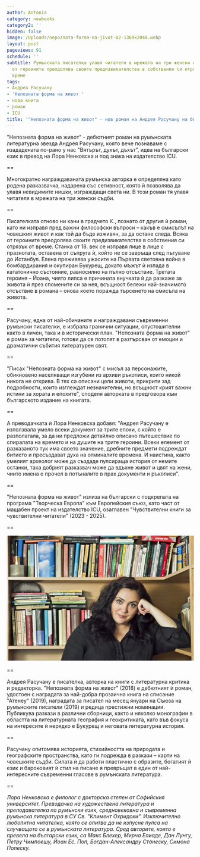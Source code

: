 ```yaml
---
author: Antonia
category: newbooks
category2: ''
hidden: false
image: /Uploads/nepoznata-forma-na-jivot-02-1369x2048.webp
layout: post
pageviews: 91
schedule: ''
subtitle: Румънската писателка улавя читателя в мрежата на три женски съдби. Всяка
  от героините преодолява своите предизвикателства в собствения си отрязък от историческо
  време
tags:
- Андреа Расучану
- 'Непозната форма на живот '
- нова книга
- роман
- ICU
title: '"Непозната форма на живот" - нов роман на Андрея Расучану на български'
---
```


"Непозната форма на живот" - дебютният роман на румънската литературна звезда Андрея Расучану, която вече познаваме с изададената по-рано у нас "Вятърът, духът, дъхът", идва на български език в превод на Лора Ненковска и под знака на издателство ICU. 

\==

Многократно награждаваната румънска авторка е определяна като родена разказвачка, надарена със сетивност, която ѝ позволява да улавя невидимите нишки, изграждащи света ни. В този роман тя улавя читателя в мрежата на три женски съдби. 

\==

Писателката отново ни кани в градчето К., познато от другия ѝ роман, като ни изправя пред важни философски въпроси – какъв е смисълът на човешкия живот и как той да бъде изживян, за да остане следа. Всяка от героините преодолява своите предизвикателства в собствения си отрязък от време. Станка от 18. век се изправя лице в лице с празнотата, оставена от съпруга ѝ, който не се завръща след пътуване до Истанбул. Елена преживява ужасите на Първата световна война в бомбардирания и окупиран Букурещ, докато мъжът ѝ изпада в кататонично състояние, равносилно на пълно отсъствие. Третата героиня – Йоана, чиято липса е причината внучката ѝ да разкаже за живота ѝ през спомените си за нея, всъщност бележи най-значимото отсъствие в романа – онова което поражда търсенето на смисъла на живота.

\==

Расучану, една от най-обичаните и награждавани съвременни румънски писателки, е избрала гранични ситуации, опустошителни както в личен, така и в исторически план. "Непозната форма на живот" е роман за читатели, готови да се потопят в разтърсван от емоции и драматични събития литературен свят. 

\==

"Писах "Непозната форма на живот" с мисъл за персонажите, обикновено населяващи изгубени из архиви ръкописи, които никой никога не открива. В тях са описани цели животи, прикрити зад подробности, които изглеждат незначителни, но всъщност крият важни истини за хората и епохите", споделя авторката в предговора към българското издание на книгата. 

\==

А преводачката ѝ Лора Ненковска добавя: "Андрея Расучану е използвала умело всеки документ за трите епохи, с който е разполагала, за да ни предложи детайлно описано пътешествие по спиралата на времето и на душите на трите героини. Всеки елемент от разказаното тук има своето значение, дребните предмети подреждат битието и пресъздават духа на отминалите времена. И наистина, както умелият археолог може да създаде пулсираща история от немите останки, така добрият разказвач може да вдъхне живот и цвят на жени, чиито имена е прочел в потъналите в прах документи и ръкописи".

\==

"Непозната форма на живот" излиза на български с подкрепата на програма "Творческа Европа" към Европейския съюз, като част от мащабен проект на издателство ICU, озаглавен "Чувствителни книги за чувствителни читатели" (2023 - 2025).

\==

![](/Uploads/rasuchanu.jpg)

\==

Андрея Расучану е писателка, авторка на книги с литературна критика и редакторка. "Непозната форма на живот" (2018) е дебютният ѝ роман, удостоен с наградата за най-добра прозаична книга на списание "Атенеу" (2019), наградата за писател на месец януари на Съюза на румънските писатели (2019) и редица престижни номинации. Публикува разкази в различни сборници, както и няколко монографии в областта на литературната география и геокритиката, като във фокуса на интересите ѝ нерядко е Букурещ и неговата литературна история.

\==

Расучану опитомява историята, стихийността на природата и географските пространства, като ги подрежда в разкази – карти на човешките съдби. Силата ѝ да работи пластично с образите, богатият ѝ език и бароковият ѝ стил на писане я превръщат в един от най-интересните съвременни гласове в румънската литература.

\==

*Лора Ненковска е филолог с докторска степен от Софийския университет. Преводачка на художествена литература и преподавателка по румънски език, средновековна и съвременна румънска литература в СУ Св. "Климент Охридски". Изключително любопитна читателка, която се опитва да не изпусне пулса на случващото се в румънската литература. Сред авторите, които е превела на български език, са Макс Блехер, Мирча Елиаде, Дан Лунгу, Петру Чимпоешу, Йоан Ес. Поп, Богдан-Александру Станеску, Симона Попеску.*